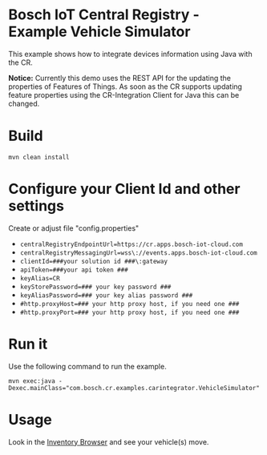 # Bosch IoT Central Registry - Example Vehicle Simulator

This example shows how to integrate devices information using Java with the CR.

**Notice:** Currently this demo uses the REST API for the updating the properties of Features of Things.
As soon as the CR supports updating feature properties using the CR-Integration Client for Java this can be changed.

# Build

```
mvn clean install
```

# Configure your Client Id and other settings

Create or adjust file "config.properties"


* ```centralRegistryEndpointUrl=https://cr.apps.bosch-iot-cloud.com```
* ```centralRegistryMessagingUrl=wss\://events.apps.bosch-iot-cloud.com```
* ```clientId=###your solution id ###\:gateway```
* ```apiToken=###your api token ###```
* ```keyAlias=CR```
* ```keyStorePassword=### your key password ###```
* ```keyAliasPassword=### your key alias password ###```
* ```#http.proxyHost=### your http proxy host, if you need one ###```
* ```#http.proxyPort=### your http proxy host, if you need one ###```


# Run it

Use the following command to run the example.
```
mvn exec:java -Dexec.mainClass="com.bosch.cr.examples.carintegrator.VehicleSimulator"
```

# Usage

Look in the [Inventory Browser](../inventory-browser) and see your vehicle(s) move.
